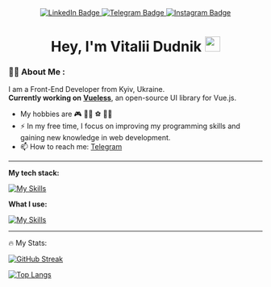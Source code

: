 

<div id="badges" align="center">
  <a href="https://www.linkedin.com/in/vitalii-dudnik-baa01b280/">
    <img src="https://img.shields.io/badge/LinkedIn-blue?style=for-the-badge&logo=linkedin&logoColor=white" alt="LinkedIn Badge"/>
  </a>
  <a href="https://t.me/dudnik_vtl">
    <img src="https://img.shields.io/badge/Telegram-black?style=for-the-badge&logo=telegram&logoColor=white" alt="Telegram Badge"/>
  </a>
  <a href="https://www.instagram.com/dudnik_vtl/">
    <img src="https://img.shields.io/badge/Instagram-pink?style=for-the-badge&logo=instagram&logoColor=white" alt="Instagram Badge"/>
  </a>
</div>

<h1 align="center">
  Hey, I'm Vitalii Dudnik
  <img src="https://media.giphy.com/media/hvRJCLFzcasrR4ia7z/giphy.gif" width="30px"/>
</h1>

### :man_technologist: About Me :

I am a Front-End Developer from Kyiv, Ukraine.
</br>
**Currently working on** **[Vueless](https://github.com/vuelessjs/vueless)**, an open-source UI library for Vue.js.

- My hobbies are 🎮 👨‍💻 ⚽️ 🕺🏼
- ⚡ In my free time, I focus on improving my programming skills and gaining new knowledge in web development.
- 📫 How to reach me: <a href="https://t.me/dudnik_vtl">
   Telegram
  </a>
---

<b>My tech stack:</b>

[![My Skills](https://skillicons.dev/icons?i=html,css,js,ts,vue,nuxtjs,pinia,tailwindcss,git,vite,npm,yarn&perline=8)](https://skillicons.dev)

<b>What I use:</b>

[![My Skills](https://skillicons.dev/icons?i=vscode,github,gitlab,firebase,figma)](https://skillicons.dev)

---

🔥   My Stats:

[![GitHub Streak](http://github-readme-streak-stats.herokuapp.com?user=KinduD21&theme=dark)](https://git.io/streak-stats) 

[![Top Langs](https://github-readme-stats.vercel.app/api/top-langs/?username=KinduD21&show_icons=true&theme=dark)](https://github.com/anuraghazra/github-readme-stats)
